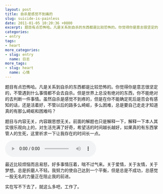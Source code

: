 ```yaml
---
layout: post
title: 自杀是感觉不到痛的
slug: suicide-is-painless
date: 2011-01-05 10:20:36 +0800
excerpt: 题目有点恐怖哈。凡是关系到自杀的东西都是比较恐怖的。你觉得你是意志很坚定的，不管遇到什么事情都不会去自杀。但是世界上总没有绝对的东西，你不能绝对的去判断一件事情。虽然自杀是感觉不到疼的，但是在你不能确定死后是否会有感知的话，还是活着好，不管以后的路多么崎岖，多么困难，总是要自己走走才知道真的有那么崎岖和困难吗？
categories:
- entry
tags:
- heart
more_categories:
- slug: entry
  name: 日志
more_tags:
- slug: heart
  name: 心情
---
```


题目有点恐怖哈。凡是关系到自杀的东西都是比较恐怖的。你觉得你是意志很坚定的，不管遇到什么事情都不会去自杀。但是世界上总没有绝对的东西，你不能绝对的去判断一件事情。虽然自杀是感觉不到疼的，但是在你不能确定死后是否会有感知的话，还是活着好，不管以后的路多么崎岖，多么困难，总是要自己走走才知道真的有那么崎岖和困难吗？


题目与内容无关，内容跟思想无关。前面的解题也只是解释一下，解释一下本人其实很乐观向上的，对生活充满了好奇，希望活的时间越长越好，如果真的有东西掌管人的生死，这里祈求一下让我存在的时间长一点。

<audio controls="controls">
	<source src="{{ site.path.uploads }}2011/01/05/suicide-is-painless/Suicide-Is-Painless.mp3" type="audio/mpeg" />
	Your browser does not support the audio element.
</audio>

最近比较烦恼而且易怒，好多事情压着，喘不过气来。关于爱情，关于友情，关于梦想。总是折磨人不轻。我努力的使自己达到一个平衡，但是总是不成功，总感觉一股无名的力量正在阻止我的前进。

实在写不下去了，就这么多吧，工作了。
